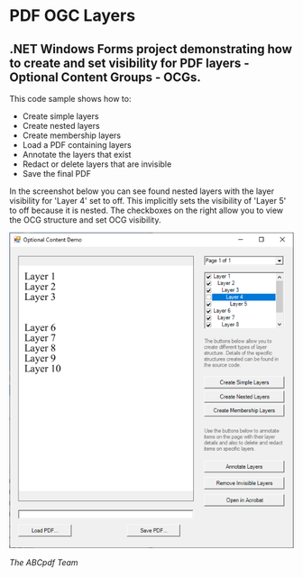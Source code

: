 <h1>PDF OGC Layers</h1>
<h2>.NET Windows Forms project demonstrating how to create and set visibility for PDF layers - Optional Content Groups - OCGs.</h2>
<p>This code sample shows how to:</p>
<ul>
<li>Create simple layers</li>
<li>Create nested layers</li>
<li>Create membership layers</li>
<li>Load a PDF containing layers</li>
<li>Annotate the layers that exist</li>
<li>Redact or delete layers that are invisible</li>
<li>Save the final PDF</li>
</ul>
<p>In the screenshot below you can see found nested layers with the layer visibility for 'Layer 4' set to off. This implicitly sets the visibility of 'Layer 5' to off because it is nested. The checkboxes on the right allow you to view the OCG structure and set OCG visibility.</p>
<p><img src="README-screenshot.png" /></p>
<p><em>The ABCpdf Team</em></p>
